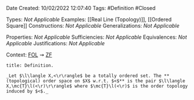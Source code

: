<br />
<br />

Date Created: 10/02/2022 12:07:40
Tags: #Definition #Closed 

Types: _Not Applicable_
Examples: [[Real Line (Topology)]], [[Ordered Square]]
Constructions: _Not Applicable_
Generalizations: _Not Applicable_

Properties: _Not Applicable_
Sufficiencies: _Not Applicable_
Equivalences: _Not Applicable_
Justifications: _Not Applicable_

Context: [$\textrm{FOL}$](obsidian://open?file=First%20Order%20Logic)$\,\,\rightsquigarrow\,\,$[$\textrm{ZF}$](obsidian://open?file=Zermelo-Fraenkel%20Set%20Theory)

``` ad-Definition
title: Definition.

_Let $\l\langle X,<\r\rangle$ be a totally ordered set. The **(topological) order space on $X$ w.r.t. $<$** is the pair $\l\langle X,\mc{T}\l(<\r)\r\rangle$ where $\mc{T}\l(<\r)$ is the order topology induced by $<$._

```

